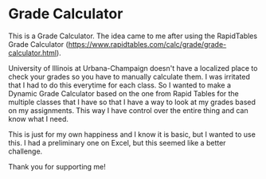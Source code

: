 # Grade Calculator

This is a Grade Calculator. The idea came to me after using the RapidTables Grade Calculator (https://www.rapidtables.com/calc/grade/grade-calculator.html).

University of Illinois at Urbana-Champaign doesn't have a localized place to check your grades so you have to manually calculate them. I was irritated that I had to do this everytime for each class. So I wanted to make a Dynamic Grade Calculator based on the one from Rapid Tables for the multiple classes that I have so that I have a way to look at my grades based on my assignments. This way I have control over the entire thing and can know what I need.

This is just for my own happiness and I know it is basic, but I wanted to use this. I had a preliminary one on Excel, but this seemed like a better challenge.

Thank you for supporting me!
